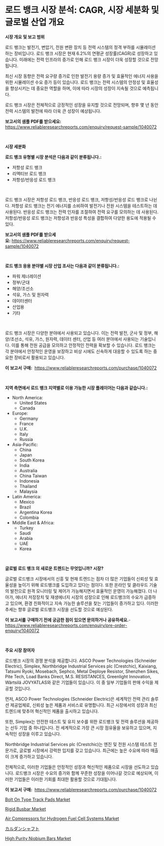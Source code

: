 <p><h1>로드 뱅크 시장 분석: CAGR, 시장 세분화 및 글로벌 산업 개요</h1></p><p><strong>시장 개요 및 보고 범위</strong></p>
<p><p>로드 뱅크는 발전기, 변압기, 전원 변환 장치 등 전력 시스템의 정격 부하를 시뮬레이션하는 장비입니다. 로드 뱅크 시장은 현재 6.2%의 연평균 성장률(CAGR)로 성장하고 있습니다. 미래에는 전력 인프라의 증가로 인해 로드 뱅크 시장이 더욱 성장할 것으로 전망됩니다. </p><p>최신 시장 동향은 전력 요구량 증가로 인한 발전기 용량 증가 및 효율적인 에너지 사용을 위한 시뮬레이션 수요 증가 등이 있습니다. 로드 뱅크는 전력 시스템의 안정성 및 효율성을 향상시키는 데 중요한 역할을 하며, 이에 따라 시장의 성장이 지속될 것으로 예측됩니다. </p><p>로드 뱅크 시장은 전체적으로 긍정적인 성장을 유지할 것으로 전망되며, 향후 몇 년 동안 전력 시스템의 발전에 따라 더욱 큰 성장이 예상됩니다.</p></p>
<p><strong>보고서의 샘플 PDF를 받으세요:</strong> <a href="https://www.reliableresearchreports.com/enquiry/request-sample/1040072">https://www.reliableresearchreports.com/enquiry/request-sample/1040072</a></p>
<p>&nbsp;</p>
<p><strong>시장 세분화</strong></p>
<p><strong>로드 뱅크 유형별 시장 분석은 다음과 같이 분류됩니다.:</strong></p>
<p><ul><li>저항성 로드 뱅크</li><li>리액티브 로드 뱅크</li><li>저항성/반응성 로드 뱅크</li></ul></p>
<p>&nbsp;</p>
<p><p>로드 뱅크 시장은 저항성 로드 뱅크, 반응성 로드 뱅크, 저항성/반응성 로드 뱅크로 나뉜다. 저항성 로드 뱅크는 전기 에너지를 소비하여 발전기나 전원 시스템을 테스트하는 데 사용된다. 반응성 로드 뱅크는 전력 인자를 조절하여 전력 요구를 모의하는 데 사용된다. 저항성/반응성 로드 뱅크는 저항성과 반응성 특성을 결합하여 다양한 용도에 적용될 수 있다.</p></p>
<p><strong>보고서의 샘플 PDF를 받으세요:</strong>&nbsp;<a href="https://www.reliableresearchreports.com/enquiry/request-sample/1040072">https://www.reliableresearchreports.com/enquiry/request-sample/1040072</a></p>
<p>&nbsp;</p>
<p><strong> 로드 뱅크 응용 분야별 시장 산업 조사는 다음과 같이 분류됩니다.:</strong></p>
<p><ul><li>파워 제너레이션</li><li>정부/군대</li><li>해양/조선소</li><li>석유, 가스 및 원자력</li><li>데이터센터</li><li>산업용</li><li>기타</li></ul></p>
<p>&nbsp;</p>
<p><p>로드 뱅크 시장은 다양한 분야에서 사용되고 있습니다. 이는 전력 발전, 군사 및 정부, 해양/조선소, 석유, 가스, 원자력, 데이터 센터, 산업 등 여러 분야에서 사용되는 기술입니다. 이를 통해 전원 공급을 모의하고 안정적인 전력을 확보할 수 있습니다. 로드 뱅크는 각 분야에서 안정적인 운영을 보장하고 비상 시에도 신속하게 대응할 수 있도록 하는 중요한 장비로서 활용되고 있습니다.</p></p>
<p><strong>이 보고서 구매:</strong>&nbsp; <a href="https://www.reliableresearchreports.com/purchase/1040072">https://www.reliableresearchreports.com/purchase/1040072</a></p>
<p>&nbsp;</p>
<p><strong>지역 측면에서 로드 뱅크 지역별로 이용 가능한 시장 플레이어는 다음과 같습니다.:</strong></p>
<p><ul>
    <li>
        North America:
        <ul>
            <li>United States</li>
            <li>Canada</li>
        </ul>
    </li>
    <li>
        Europe:
        <ul>
            <li>Germany</li>
            <li>France</li>
            <li>U.K.</li>
            <li>Italy</li>
            <li>Russia</li>
        </ul>
    </li>
    <li>
        Asia-Pacific:
        <ul>
            <li>China</li>
            <li>Japan</li>
            <li>South Korea</li>
            <li>India</li>
            <li>Australia</li>
            <li>China Taiwan</li>
            <li>Indonesia</li>
            <li>Thailand</li>
            <li>Malaysia</li>
        </ul>
    </li>
    <li>
        Latin America:
        <ul>
            <li>Mexico</li>
            <li>Brazil</li>
            <li>Argentina Korea</li>
            <li>Colombia</li>
        </ul>
    </li>
    <li>
        Middle East & Africa:
        <ul>
            <li>Turkey</li>
            <li>Saudi</li>
            <li>Arabia</li>
            <li>UAE</li>
            <li>Korea</li>
        </ul>
    </li>
    </ul></p>
<p>&nbsp;</p>
<p><strong>글로벌 로드 뱅크 의 새로운 트렌드는 무엇입니까? 시장?</strong></p>
<p><p>글로벌 로드뱅크 시장에서의 신흥 및 현재 트렌드는 점차 더 많은 기업들이 신뢰성 및 효율성을 높이기 위해 로드뱅크를 도입하고 있다는 점이다. 또한 온라인 및 클라우드 기술의 발전으로 원격 모니터링 및 제어가 가능해지면서 효율적인 운영이 가능해졌다. 더 나아가, 에너지 저장장치 및 재생에너지 시장의 성장으로 인해 로드뱅크의 수요가 급증하고 있으며, 환경 친화적이고 지속 가능한 솔루션을 찾는 기업들이 증가하고 있다. 이러한 추세는 향후 글로벌 로드뱅크 시장을 선도할 것으로 예상된다.</p></p>
<p><strong>이 보고서를 구매하기 전에 궁금한 점이 있으면 문의하거나 공유하세요.</strong>- <a href="https://www.reliableresearchreports.com/enquiry/pre-order-enquiry/1040072">https://www.reliableresearchreports.com/enquiry/pre-order-enquiry/1040072</a></p>
<p>&nbsp;</p>
<p><strong>주요 시장 참여자</strong></p>
<p><p>로드뱅크 시장의 경쟁 분석을 제공합니다. ASCO Power Technologies (Schneider Electric), Simplex, Northbridge Industrial Services plc (Crestchic), Kaixiang, Tatsumi Ryoki, Mosebach, Sephco, Metal Deploye Resistor, Shenzhen Sikes, Pite Tech, Load Banks Direct, M.S. RESISTANCES, Greenlight Innovation, Wärtsilä JOVYATLAS와 같은 기업들이 있습니다. 이 중 일부 기업들의 판매 수익을 제공할 것입니다.</p><p>먼저, ASCO Power Technologies (Schneider Electric)은 세계적인 전력 관리 솔루션 제공업체로, 신뢰성 높은 제품과 서비스로 유명합니다. 최근 시장에서의 성장과 최신 트렌드에 맞추어 혁신적인 제품을 출시하고 있습니다.</p><p>또한, Simplex는 안전한 테스트 및 유지 보수를 위한 로드뱅크 및 전력 솔루션을 제공하는 선두 기업 중 하나입니다. 전 세계적으로 가장 큰 시장 점유율을 보유하고 있으며, 지속적인 성장을 이루고 있습니다.</p><p>Northbridge Industrial Services plc (Crestchic)는 엔진 및 전원 시스템 테스트 전문가로, 글로벌 시장에서 강력한 입지를 갖고 있습니다. 최근에는 높은 수요에 따라 매출이 크게 증가하고 있습니다.</p><p>전체적으로, 이러한 기업들은 안정적인 성장과 혁신적인 제품으로 시장을 선도하고 있습니다. 로드뱅크 시장은 수요의 증가와 함께 꾸준한 성장을 이어나갈 것으로 예상되며, 이러한 기업들은 이러한 기회를 최대한 활용할 것으로 기대됩니다.</p></p>
<p><strong>이 보고서 구매:</strong>&nbsp;&nbsp;<a href="https://www.reliableresearchreports.com/purchase/1040072">https://www.reliableresearchreports.com/purchase/1040072</a></p>
<p><p><a href="https://issuu.com/reportprime-2/docs/bolt-on-type-track-pads-market-size-2030.pptx">Bolt On Type Track Pads Market</a></p><p><a href="https://view.publitas.com/reportprime-1/rigid-busbar-market-size-share-trends-analysis-report-by-application-regional-outlook-competitive-strategies-and-segment-forecasts-2024-2031/">Rigid Busbar Market</a></p><p><a href="https://github.com/CliffMedina6/Market-Research-Report-List-3/blob/main/air-compressors-for-hydrogen-fuel-cell-systems-market.md">Air Compressors for Hydrogen Fuel Cell Systems Market</a></p><p><a href="https://github.com/mreklxf44233/Market-Research-Report-List-1/blob/main/1973169188875.md">カルダンシャフト</a></p><p><a href="https://eight-handstand-8fb.notion.site/High-Purity-Niobium-Bars-Market-Furnish-Information-about-Market-Size-Market-Share-Market-Dynamics-7601158182e940bfb0a961a135d277d1">High Purity Niobium Bars Market</a></p></p>
